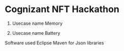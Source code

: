 # Cognizant NFT Hackathon
1. Usecase name Memory

2. Usecase name Battery  

Software used
  Eclipse 
  Maven for Json libraries
